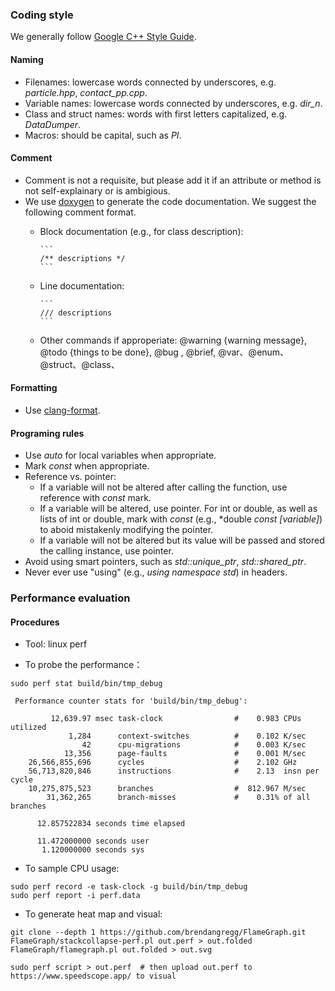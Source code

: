 ### Coding style

We generally follow [Google C++ Style Guide](https://google.github.io/styleguide/cppguide.html).

#### Naming

  - Filenames: lowercase words connected by underscores, e.g. *particle.hpp*, *contact_pp.cpp*.
  - Variable names: lowercase words connected by underscores, e.g. *dir_n*.
  - Class and struct names: words with first letters capitalized, e.g. *DataDumper*.
  - Macros: should be capital, such as *PI*.

#### Comment

  - Comment is not a requisite, but please add it if an attribute or method is not self-explainary or is ambigious.
  - We use [doxygen](https://www.doxygen.nl/index.html) to generate the code documentation. We suggest the following comment format.
    - Block documentation (e.g., for class description): 
  
          ```
          /** descriptions */
          ```

    - Line documentation: 
        
          ```
          /// descriptions
          ```

    - Other commands if approperiate: @warning {warning message}, @todo {things to be done}, @bug , @brief, @var、@enum、@struct、@class、

#### Formatting
  - Use [clang-format](https://clang.llvm.org/docs/ClangFormat.html).

#### Programing rules

  - Use *auto* for local variables when appropriate.
  - Mark *const* when appropriate.
  - Reference vs. pointer:
    - If a variable will not be altered after calling the function, use reference with *const* mark.
    - If a variable will be altered, use pointer. For int or double, as well as lists of int or double, mark with *const* (e.g., *double *const [variable]*) to aboid mistakenly modifying the pointer.
    - If a variable will not be altered but its value will be passed and stored the calling instance, use pointer.
  - Avoid using smart pointers, such as *std::unique_ptr*, *std::shared_ptr*.
  - Never ever use "using" (e.g., *using namespace std*) in headers.


### Performance evaluation

#### Procedures

- Tool: linux perf

- To probe the performance：

```
sudo perf stat build/bin/tmp_debug

 Performance counter stats for 'build/bin/tmp_debug':

         12,639.97 msec task-clock                #    0.983 CPUs utilized
             1,284      context-switches          #    0.102 K/sec
                42      cpu-migrations            #    0.003 K/sec
            13,356      page-faults               #    0.001 M/sec
    26,566,855,696      cycles                    #    2.102 GHz
    56,713,820,846      instructions              #    2.13  insn per cycle
    10,275,875,523      branches                  #  812.967 M/sec
        31,362,265      branch-misses             #    0.31% of all branches

      12.857522834 seconds time elapsed

      11.472000000 seconds user
       1.120000000 seconds sys
```

- To sample CPU usage:

```
sudo perf record -e task-clock -g build/bin/tmp_debug
sudo perf report -i perf.data
```


- To generate heat map and visual:

```
git clone --depth 1 https://github.com/brendangregg/FlameGraph.git
FlameGraph/stackcollapse-perf.pl out.perf > out.folded
FlameGraph/flamegraph.pl out.folded > out.svg
```
```
sudo perf script > out.perf  # then upload out.perf to https://www.speedscope.app/ to visual
```